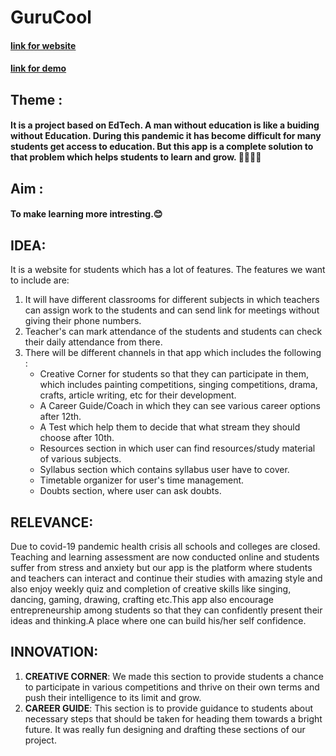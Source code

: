 # GuruCool
#### [link for website](https://purple-bit-logic-hackcation.github.io/Introductory-Webpage/)
#### [link for demo](https://youtu.be/JDW8dxhyUMo)

## Theme :
#### It is a project based on EdTech. A man without education is like a buiding without Education. During this pandemic it has become difficult for many students get access to education. But this app is a complete solution to that problem which helps students to learn and grow. 👩‍🎓👨‍🎓 

## Aim :
#### To make learning more intresting.😊

## IDEA:
It is a website for students which has a lot of features.
The features we want to include are:
1. It will have different classrooms for different subjects in which teachers can assign work to the students and can send link for meetings without giving their phone numbers.
2. Teacher's can mark attendance of the students and students can check their daily attendance from there.
3. There will be different channels in that app which includes the following :
   - Creative Corner for students so that they can participate in them, which includes painting competitions, singing competitions, drama, crafts, article writing, etc for their development.
   - A Career Guide/Coach in which they can see various career options after 12th.
   - A Test which help them to decide that what stream they should choose after 10th.
   - Resources section in which user can find resources/study material of various subjects.
   - Syllabus section which contains syllabus user have to cover.
   - Timetable organizer for user's time management.
   - Doubts section, where user can ask doubts.


## RELEVANCE:
Due to covid-19  pandemic health crisis all schools and colleges are closed. Teaching and learning assessment are now conducted online and students suffer from stress and anxiety but our app is the platform where students and teachers can interact and continue their studies with amazing style and also enjoy weekly quiz and completion of creative skills like singing, dancing, gaming, drawing, crafting etc.This app also encourage  entrepreneurship  among students so that they can  confidently present their ideas and thinking.A place where one can build his/her self confidence.

## INNOVATION:
1. **CREATIVE CORNER**: We made this section to provide students a chance to participate in various competitions and thrive on their own terms and push their intelligence to its limit and grow.
2. **CAREER GUIDE**: This section is to provide guidance to students about necessary steps that should be taken for heading them towards a bright future.
It was really fun designing and drafting these sections of our project.
